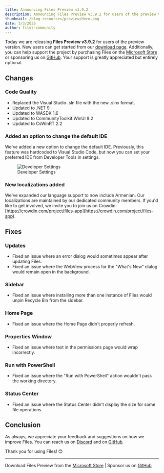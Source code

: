 ```yaml
---
title: Announcing Files Preview v3.9.2
description: Announcing Files Preview v3.9.2 for users of the preview version.
thumbnail: /blog-resources/preview/Hero.png
date: 3/3/2025
author: files-community
---
```


Today we are releasing **Files Preview v3.9.2** for users of the preview version. New users can get started from our [download page](/download/). Additionally, you can help support the project by purchasing Files on the [Microsoft Store](ms-windows-store://pdp/?ProductId=9NSQD9PKV3SS&cid=FilesWebsite) or sponsoring us on [GitHub](https://github.com/sponsors/yaira2). Your support is greatly appreciated but entirely optional.

## Changes

### Code Quality

- Replaced the Visual Studio .sln file with the new .slnx format.
- Updated to .NET 9
- Updated to WASDK 1.6
- Updated to CommunityToolkit.WinUI 8.2
- Updated to CsWinRT 2.2

### Added an option to change the default IDE

We've added a new option to change the default IDE. Previously, this feature was hardcoded to Visual Studio Code, but now you can set your preferred IDE from Developer Tools in settings.

<figure>
    <img src="/blog-resources/v4-preview/IDESettings.png" alt="Developer Settings" />
    <figcaption>Developer Settings</figcaption>
</figure>

### New localizations added

We've expanded our language support to now include Armenian. Our localizations are maintained by our dedicated community members. If you'd like to get involved, we invite you to join us on Crowdin: [https://crowdin.com/project/files-app](https://crowdin.com/project/files-app).

## Fixes

### Updates

- Fixed an issue where an error dialog would sometimes appear after updating Files.
- Fixed an issue where the WebView process for the "What's New" dialog would remain open in the background.

### Sidebar

- Fixed an issue where installing more than one instance of Files would unpin Recycle Bin from the sidebar.

### Home Page

- Fixed an issue where the Home Page didn't properly refresh.

### Properties Window

- Fixed an issue where text in the permissions page would wrap incorrectly.

### Run with PowerShell

- Fixed an issue where the "Run with PowerShell" action wouldn't pass the working directory.

### Status Center

- Fixed an issue where the Status Center didn't display the size for some file operations.

## Conclusion

As always, we appreciate your feedback and suggestions on how we improve Files. You can reach us on [Discord](https://discord.gg/files) and on [GitHub](https://github.com/files-community/Files/).

Thank you for using Files! 😊

---

Download Files Preview from the [Microsoft Store](ms-windows-store://pdp/?ProductId=9NSQD9PKV3SS&cid=FilesWebsite) | Sponsor us on [GitHub](https://github.com/sponsors/yaira2/)
